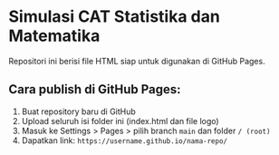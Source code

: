 # Simulasi CAT Statistika dan Matematika

Repositori ini berisi file HTML siap untuk digunakan di GitHub Pages.

## Cara publish di GitHub Pages:
1. Buat repository baru di GitHub
2. Upload seluruh isi folder ini (index.html dan file logo)
3. Masuk ke Settings > Pages > pilih branch `main` dan folder `/ (root)`
4. Dapatkan link: `https://username.github.io/nama-repo/`
